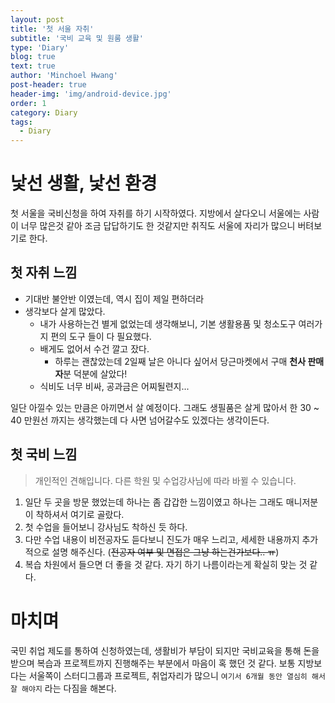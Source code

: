 ```yaml
---
layout: post
title: '첫 서울 자취'
subtitle: '국비 교육 및 원룸 생활'
type: 'Diary'
blog: true
text: true
author: 'Minchoel Hwang'
post-header: true
header-img: 'img/android-device.jpg'
order: 1
category: Diary
tags:
  - Diary
---
```


# 낯선 생활, 낯선 환경

첫 서울을 국비신청을 하여 자취를 하기 시작하였다. 지방에서 살다오니 서울에는 사람이 너무 많은것 같아 조금 답답하기도 한 것같지만 취직도 서울에 자리가 많으니 버텨보기로 한다.

## 첫 자취 느낌

- 기대반 불안반 이였는데, 역시 집이 제일 편하더라
- 생각보다 살게 많았다.
  - 내가 사용하는건 별게 없었는데 생각해보니, 기본 생활용품 및 청소도구 여러가지 편의 도구 들이 다 필요했다.
  - 배게도 없어서 수건 깔고 잤다.
    - 하루는 괜찮았는데 2일째 날은 아니다 싶어서 당근마켓에서 구매 **천사 판매자**분 덕분에 살았다!
  - 식비도 너무 비싸, 공과금은 어찌될련지...

일단 아낄수 있는 만큼은 아끼면서 살 예정이다. 그래도 생필품은 살게 많아서 한 30 ~ 40 만원선 까지는 생각했는데 다 사면 넘어갈수도 있겠다는 생각이든다.

## 첫 국비 느낌

> 개인적인 견해입니다.
> 다른 학원 및 수업강사님에 따라 바뀔 수 있습니다.

1. 일단 두 곳을 방문 했었는데 하나는 좀 갑갑한 느낌이였고 하나는 그래도 매니저분이 착하셔서 여기로 골랐다.
2. 첫 수업을 들어보니 강사님도 착하신 듯 하다.
3. 다만 수업 내용이 비전공자도 듣다보니 진도가 매우 느리고, 세세한 내용까지 추가적으로 설명 해주신다. (~~전공자 여부 및 면접은 그냥 하는건가보다.. ㅠ~~)
4. 복습 차원에서 들으면 더 좋을 것 같다. 자기 하기 나름이라는게 확실히 맞는 것 같다.

# 마치며

국민 취업 제도를 통하여 신청하였는데, 생활비가 부담이 되지만 국비교육을 통해 돈을 받으며 복습과 프로젝트까지 진행해주는 부분에서 마음이 혹 했던 것 같다.
보통 지방보다는 서울쪽이 스터디그룹과 프로젝트, 취업자리가 많으니 `여기서 6개월 동안 열심히 해서 잘 해야지` 라는 다짐을 해본다.

